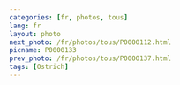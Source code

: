 ```yaml
---
categories: [fr, photos, tous]
lang: fr
layout: photo
next_photo: /fr/photos/tous/P0000112.html
picname: P0000133
prev_photo: /fr/photos/tous/P0000137.html
tags: [Ostrich]
---
```

